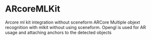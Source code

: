 # ARcoreMLKit
Arcore ml kit integration without sceneform
ARCore Multiple objext recognition with mlkit without using sceneform. Opengl is used for AR usage and attaching anchors to the detected objects
